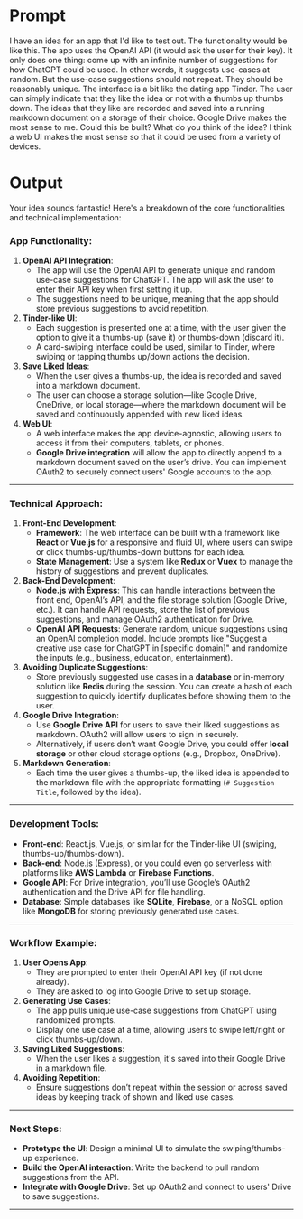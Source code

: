 # Prompt

I have an idea for an app that I'd like to test out. The functionality would be like this. The app uses the OpenAI API (it would ask the user for their key). It only does one thing: come up with an infinite number of suggestions for how ChatGPT could be used. In other words, it suggests use-cases at random. But the use-case suggestions should not repeat. They should be reasonably unique. The interface is a bit like the dating app Tinder. The user can simply indicate that they like the idea or not with a thumbs up thumbs down. The ideas that they like are recorded and saved into a running markdown document on a storage of their choice. Google Drive makes the most sense to me. Could this be built? What do you think of the idea? I think a web UI makes the most sense so that it could be used from a variety of devices.

# Output

Your idea sounds fantastic! Here's a breakdown of the core functionalities and technical implementation:

### App Functionality:

1. **OpenAI API Integration**:
   - The app will use the OpenAI API to generate unique and random use-case suggestions for ChatGPT. The app will ask the user to enter their API key when first setting it up.
   - The suggestions need to be unique, meaning that the app should store previous suggestions to avoid repetition.
2. **Tinder-like UI**:
   - Each suggestion is presented one at a time, with the user given the option to give it a thumbs-up (save it) or thumbs-down (discard it).
   - A card-swiping interface could be used, similar to Tinder, where swiping or tapping thumbs up/down actions the decision.
3. **Save Liked Ideas**:
   - When the user gives a thumbs-up, the idea is recorded and saved into a markdown document.
   - The user can choose a storage solution—like Google Drive, OneDrive, or local storage—where the markdown document will be saved and continuously appended with new liked ideas.
4. **Web UI**:
   - A web interface makes the app device-agnostic, allowing users to access it from their computers, tablets, or phones.
   - **Google Drive integration** will allow the app to directly append to a markdown document saved on the user’s drive. You can implement OAuth2 to securely connect users' Google accounts to the app.

---

### Technical Approach:

1. **Front-End Development**:
   - **Framework**: The web interface can be built with a framework like **React** or **Vue.js** for a responsive and fluid UI, where users can swipe or click thumbs-up/thumbs-down buttons for each idea.
   - **State Management**: Use a system like **Redux** or **Vuex** to manage the history of suggestions and prevent duplicates.
2. **Back-End Development**:
   - **Node.js with Express**: This can handle interactions between the front end, OpenAI’s API, and the file storage solution (Google Drive, etc.). It can handle API requests, store the list of previous suggestions, and manage OAuth2 authentication for Drive.
   - **OpenAI API Requests**: Generate random, unique suggestions using an OpenAI completion model. Include prompts like "Suggest a creative use case for ChatGPT in \[specific domain]" and randomize the inputs (e.g., business, education, entertainment).
3. **Avoiding Duplicate Suggestions**:
   - Store previously suggested use cases in a **database** or in-memory solution like **Redis** during the session. You can create a hash of each suggestion to quickly identify duplicates before showing them to the user.
4. **Google Drive Integration**:
   - Use **Google Drive API** for users to save their liked suggestions as markdown. OAuth2 will allow users to sign in securely.
   - Alternatively, if users don’t want Google Drive, you could offer **local storage** or other cloud storage options (e.g., Dropbox, OneDrive).
5. **Markdown Generation**:
   - Each time the user gives a thumbs-up, the liked idea is appended to the markdown file with the appropriate formatting (`# Suggestion Title`, followed by the idea).

---

### Development Tools:

- **Front-end**: React.js, Vue.js, or similar for the Tinder-like UI (swiping, thumbs-up/thumbs-down).
- **Back-end**: Node.js (Express), or you could even go serverless with platforms like **AWS Lambda** or **Firebase Functions**.
- **Google API**: For Drive integration, you’ll use Google’s OAuth2 authentication and the Drive API for file handling.
- **Database**: Simple databases like **SQLite**, **Firebase**, or a NoSQL option like **MongoDB** for storing previously generated use cases.

---

### Workflow Example:

1. **User Opens App**:
   - They are prompted to enter their OpenAI API key (if not done already).
   - They are asked to log into Google Drive to set up storage.
2. **Generating Use Cases**:
   - The app pulls unique use-case suggestions from ChatGPT using randomized prompts.
   - Display one use case at a time, allowing users to swipe left/right or click thumbs-up/down.
3. **Saving Liked Suggestions**:
   - When the user likes a suggestion, it's saved into their Google Drive in a markdown file.
4. **Avoiding Repetition**:
   - Ensure suggestions don’t repeat within the session or across saved ideas by keeping track of shown and liked use cases.

---

### Next Steps:

- **Prototype the UI**: Design a minimal UI to simulate the swiping/thumbs-up experience.
- **Build the OpenAI interaction**: Write the backend to pull random suggestions from the API.
- **Integrate with Google Drive**: Set up OAuth2 and connect to users' Drive to save suggestions.

---
